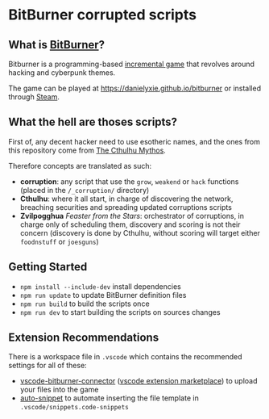 # BitBurner corrupted scripts

## What is [BitBurner](https://github.com/danielyxie/bitburner)?

Bitburner is a programming-based [incremental game](https://en.wikipedia.org/wiki/Incremental_game)
that revolves around hacking and cyberpunk themes.

The game can be played at <https://danielyxie.github.io/bitburner> or installed through
[Steam](https://store.steampowered.com/app/1812820/Bitburner/).

## What the hell are thoses scripts?

First of, any decent hacker need to use esotheric names, and the ones from this repository come from
[The Cthulhu Mythos](https://www.wikiwand.com/en/Cthulhu_Mythos).

Therefore concepts are translated as such:

- **corruption**: any script that use the `grow`, `weakend` or `hack` functions (placed in the
  `/_corruption/` directory)
- **Cthulhu**: where it all start, in charge of discovering the network, breaching securities and
  spreading updated corruptions scripts
- **Zvilpogghua** *Feaster from the Stars*:  orchestrator of corruptions, in charge only of
  scheduling them, discovery and scoring is not their concern (discovery is done by Cthulhu,
  without scoring will target either `foodnstuff` or `joesguns`)

## Getting Started

- `npm install --include-dev` install dependencies
- `npm run update` to update BitBurner definition files
- `npm run build` to build the scripts once
- `npm run dev` to start building the scripts on sources changes

## Extension Recommendations

There is a workspace file in `.vscode` which contains the recommended settings for all of these:

- [vscode-bitburner-connector](https://github.com/hexnaught/vscode-bitburner-connector)
  ([vscode extension marketplace](https://marketplace.visualstudio.com/items?itemName=hexnaught.vscode-bitburner-connector))
  to upload your files into the game
- [auto-snippet](https://marketplace.visualstudio.com/items?itemName=Gruntfuggly.auto-snippet)
  to automate inserting the file template in `.vscode/snippets.code-snippets`
